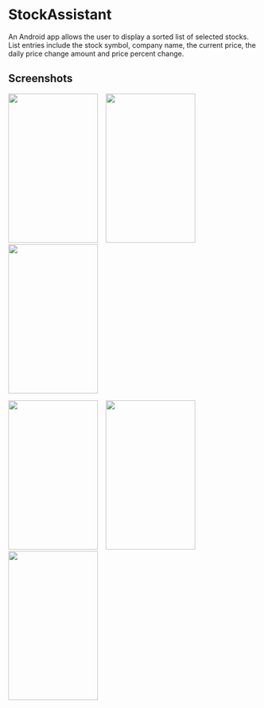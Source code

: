 # StockAssistant
An Android app allows the user to display a sorted list of selected stocks. List entries include the stock symbol, company name, the current price, the daily price change amount and price percent change.

## Screenshots
<img src="https://user-images.githubusercontent.com/22254732/119575999-867f8d80-bd7d-11eb-8d5e-5d345c45e719.png" width="180" height="300">&nbsp;&nbsp;&nbsp;&nbsp;<img src="https://user-images.githubusercontent.com/22254732/119575989-82537000-bd7d-11eb-96b8-f973986cb962.png" width="180" height="300">&nbsp;&nbsp;&nbsp;&nbsp;<img src="https://user-images.githubusercontent.com/22254732/119575997-867f8d80-bd7d-11eb-8b54-2879a8322ebd.png" width="180" height="300">


<img src="https://user-images.githubusercontent.com/22254732/119576001-87182400-bd7d-11eb-8342-839d6e8dc042.png" width="180" height="300">&nbsp;&nbsp;&nbsp;&nbsp;<img src="https://user-images.githubusercontent.com/22254732/119575825-3a344d80-bd7d-11eb-9bcc-985e43f4a654.png" width="180" height="300">&nbsp;&nbsp;&nbsp;&nbsp;<img src="https://user-images.githubusercontent.com/22254732/119576000-87182400-bd7d-11eb-8947-de2dd4df7958.png" width="180" height="300">
